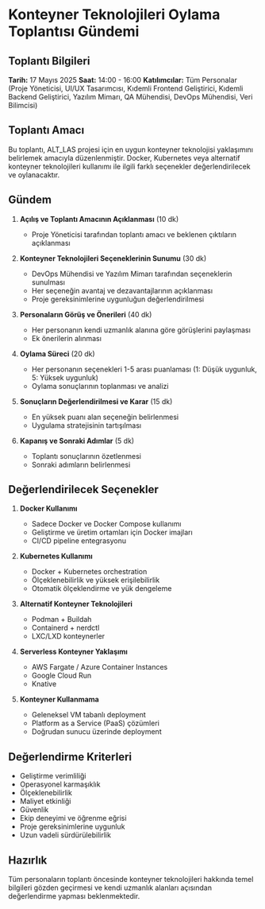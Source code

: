 # Konteyner Teknolojileri Oylama Toplantısı Gündemi

## Toplantı Bilgileri

**Tarih:** 17 Mayıs 2025
**Saat:** 14:00 - 16:00
**Katılımcılar:** Tüm Personalar (Proje Yöneticisi, UI/UX Tasarımcısı, Kıdemli Frontend Geliştirici, Kıdemli Backend Geliştirici, Yazılım Mimarı, QA Mühendisi, DevOps Mühendisi, Veri Bilimcisi)

## Toplantı Amacı

Bu toplantı, ALT_LAS projesi için en uygun konteyner teknolojisi yaklaşımını belirlemek amacıyla düzenlenmiştir. Docker, Kubernetes veya alternatif konteyner teknolojileri kullanımı ile ilgili farklı seçenekler değerlendirilecek ve oylanacaktır.

## Gündem

1. **Açılış ve Toplantı Amacının Açıklanması** (10 dk)
   - Proje Yöneticisi tarafından toplantı amacı ve beklenen çıktıların açıklanması

2. **Konteyner Teknolojileri Seçeneklerinin Sunumu** (30 dk)
   - DevOps Mühendisi ve Yazılım Mimarı tarafından seçeneklerin sunulması
   - Her seçeneğin avantaj ve dezavantajlarının açıklanması
   - Proje gereksinimlerine uygunluğun değerlendirilmesi

3. **Personaların Görüş ve Önerileri** (40 dk)
   - Her personanın kendi uzmanlık alanına göre görüşlerini paylaşması
   - Ek önerilerin alınması

4. **Oylama Süreci** (20 dk)
   - Her personanın seçenekleri 1-5 arası puanlaması (1: Düşük uygunluk, 5: Yüksek uygunluk)
   - Oylama sonuçlarının toplanması ve analizi

5. **Sonuçların Değerlendirilmesi ve Karar** (15 dk)
   - En yüksek puanı alan seçeneğin belirlenmesi
   - Uygulama stratejisinin tartışılması

6. **Kapanış ve Sonraki Adımlar** (5 dk)
   - Toplantı sonuçlarının özetlenmesi
   - Sonraki adımların belirlenmesi

## Değerlendirilecek Seçenekler

1. **Docker Kullanımı**
   - Sadece Docker ve Docker Compose kullanımı
   - Geliştirme ve üretim ortamları için Docker imajları
   - CI/CD pipeline entegrasyonu

2. **Kubernetes Kullanımı**
   - Docker + Kubernetes orchestration
   - Ölçeklenebilirlik ve yüksek erişilebilirlik
   - Otomatik ölçeklendirme ve yük dengeleme

3. **Alternatif Konteyner Teknolojileri**
   - Podman + Buildah
   - Containerd + nerdctl
   - LXC/LXD konteynerler

4. **Serverless Konteyner Yaklaşımı**
   - AWS Fargate / Azure Container Instances
   - Google Cloud Run
   - Knative

5. **Konteyner Kullanmama**
   - Geleneksel VM tabanlı deployment
   - Platform as a Service (PaaS) çözümleri
   - Doğrudan sunucu üzerinde deployment

## Değerlendirme Kriterleri

- Geliştirme verimliliği
- Operasyonel karmaşıklık
- Ölçeklenebilirlik
- Maliyet etkinliği
- Güvenlik
- Ekip deneyimi ve öğrenme eğrisi
- Proje gereksinimlerine uygunluk
- Uzun vadeli sürdürülebilirlik

## Hazırlık

Tüm personaların toplantı öncesinde konteyner teknolojileri hakkında temel bilgileri gözden geçirmesi ve kendi uzmanlık alanları açısından değerlendirme yapması beklenmektedir.
